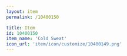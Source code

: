 ```yaml
---
layout: item
permalink: /10400150

title: Item
id: 10400150
item_name: 'Cold Sweat'
icon_url: 'item/icon/customize/10400149.png'
---
```

